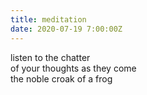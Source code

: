 ```yaml
---
title: meditation
date: 2020-07-19 7:00:00Z
---
```

  
listen to the chatter  
of your thoughts as they come  
the noble croak of a frog  